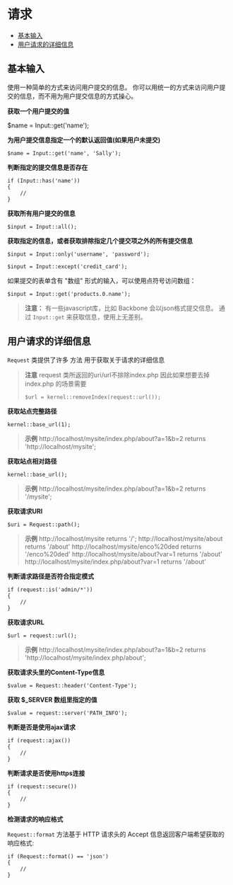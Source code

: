 # 请求

- [基本输入](#basic-input)
- [用户请求的详细信息](#request-information)

<a name="basic-input"></a>

## 基本输入

使用一种简单的方式来访问用户提交的信息。 你可以用统一的方式来访问用户提交的信息，而不用为用户提交信息的方式操心。

**获取一个用户提交的值**

  $name = Input::get('name');

**为用户提交信息指定一个的默认返回值(如果用户未提交)**

	$name = Input::get('name', 'Sally');

**判断指定的提交信息是否存在**

	if (Input::has('name'))
	{
		//
	}

**获取所有用户提交的信息**

	$input = Input::all();

**获取指定的信息，或者获取排除指定几个提交项之外的所有提交信息**

	$input = Input::only('username', 'password');

	$input = Input::except('credit_card');

如果提交的表单含有 "数组" 形式的输入，可以使用点符号访问数组：

	$input = Input::get('products.0.name');

> **注意：** 有一些javascript库，比如 Backbone 会以json格式提交信息。 通过 `Input::get` 来获取信息，使用上无差别。


<a name="request-information"></a>
## 用户请求的详细信息

`Request` 类提供了许多 方法 用于获取关于请求的详细信息

> **注意**
> request 类所返回的uri/url不排除index.php
> 因此如果想要去掉index.php 的场景需要
>
>     $url = kernel::removeIndex(request::url());

**获取站点完整路径**

    kernel::base_url(1);

> **示例**
> http://localhost/mysite/index.php/about?a=1&b=2     returns 'http://localhost/mysite';
    

**获取站点相对路径**

    kernel::base_url();

> **示例**
> http://localhost/mysite/index.php/about?a=1&b=2     returns '/mysite';


**获取请求URI**

    $uri = Request::path();
    
> **示例**
> http://localhost/mysite                        returns '/';
> http://localhost/mysite/about                  returns '/about'
> http://localhost/mysite/enco%20ded             returns '/enco%20ded'
> http://localhost/mysite/about?var=1            returns '/about'
> http://localhost/mysite/index.php/about?var=1  returns '/about'



**判断请求路径是否符合指定模式**

	if (request::is('admin/*'))
	{
		//
	}

**获取请求URL**
	
	$url = request::url();

> **示例**
> http://localhost/mysite/index.php/about?a=1&b=2     returns 'http://localhost/mysite/index.php/about';


**获取请求头里的Content-Type信息**
	
    $value = Request::header('Content-Type');

**获取 $_SERVER 数组里指定的值**

	$value = request::server('PATH_INFO');

**判断是否是使用ajax请求**

	if (request::ajax())
	{
		//
	}    

**判断请求是否使用https连接**

    if (request::secure())
    {
    	//
    }

**检测请求的响应格式**

`Request::format` 方法基于 HTTP 请求头的 Accept 信息返回客户端希望获取的响应格式:

	if (Request::format() == 'json')
	{
		//
	}
